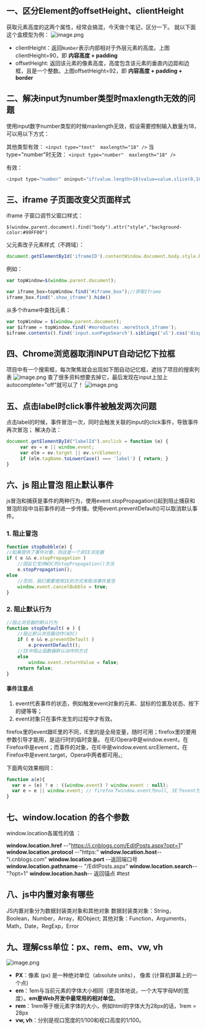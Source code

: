 ## 一、区分Element的offsetHeight、clientHeight

获取元素高度的这两个属性，经常会搞混，今天做个笔记，区分一下。
就以下面这个盒模型为例：
![image.png](https://upload-images.jianshu.io/upload_images/18030682-3a634641b05079d9.png?imageMogr2/auto-orient/strip%7CimageView2/2/w/1240)

- clientHeight：返回`Number`表示内部相对于外层元素的高度。上图clientHeight=90，即 **内容高度 + padding**
- offsetHeight: 返回该元素的像素高度，高度包含该元素的垂直内边距和边框，且是一个整数。上图offsetHeight=92，即 **内容高度 + padding + border**

## 二、解决input为number类型时maxlength无效的问题

使用input数字number类型的时候maxlength无效，假设需要控制输入数量为18，可以用以下方式：

其他类型有效：
`<input type="text"  maxlength="18" />`
当 type="number"时无效：
`<input type="number"  maxlength="18" />`

有效：
```javascript
<input type="number" oninput="if(value.length>18)value=value.slice(0,18)" />  
```

## 三、iframe 子页面改变父页面样式

iframe
子窗口调节父窗口样式：

`$(window.parent.document).find("body").attr("style","background-color:#99FF00")`

父元素改子元素样式（不跨域）：
```javascript
document.getElementById('iframeID').contentWindow.document.body.style.backgroundColor="#f00";
```
例如：
```javascript
var topWindow=$(window.parent.document);

var iframe_box=topWindow.find("#iframe_box");//获取Iframe
iframe_box.find(".show_iframe").hide()
```
从多个iframe中查找元素：
```javascript
var topWindow = $(window.parent.document);
var $iframe = topWindow.find('#moreQuotes .moreStock_iframe');         
$iframe.contents().find('input.sunPageSearch').siblings('ul').css('display', 'none');
```

## 四、Chrome浏览器取消INPUT自动记忆下拉框

项目中有一个搜索框，每次聚焦就会出现如下图自动记忆框，遮挡了项目的搜索列表
![image.png](https://upload-images.jianshu.io/upload_images/18030682-90ff40f172c9d520.png?imageMogr2/auto-orient/strip%7CimageView2/2/w/1240)
查了很多资料想要去掉它，最后发现在input上加上autocomplete="off"就可以了！
![image.png](https://upload-images.jianshu.io/upload_images/18030682-e24224a84182d464.png?imageMogr2/auto-orient/strip%7CimageView2/2/w/1240)

## 五、点击label时click事件被触发两次问题

点击label的时候，事件冒泡一次，同时会触发关联的input的click事件，导致事件再次冒泡；
解决办法：

```javascript
document.getElementById("labelId").onclick = function (e) {
     var ev = e || window.event;
     var elm = ev.target || ev.srcElement;
     if (elm.tagName.toLowerCase() === 'label') { return; }
}
```

## 六、js 阻止冒泡  阻止默认事件

js冒泡和捕获是事件的两种行为，使用event.stopPropagation()起到阻止捕获和冒泡阶段中当前事件的进一步传播。使用event.preventDefault()可以取消默认事件。

### 1. 阻止冒泡

```javascript
function stopBubble(e) { 
//如果提供了事件对象，则这是一个非IE浏览器 
if ( e && e.stopPropagation ) 
    //因此它支持W3C的stopPropagation()方法 
    e.stopPropagation(); 
else 
    //否则，我们需要使用IE的方式来取消事件冒泡 
    window.event.cancelBubble = true; 
}
```
### 2. 阻止默认行为

```javascript
//阻止浏览器的默认行为 
function stopDefault( e ) { 
    //阻止默认浏览器动作(W3C) 
    if ( e && e.preventDefault ) 
        e.preventDefault(); 
    //IE中阻止函数器默认动作的方式 
    else 
        window.event.returnValue = false; 
    return false; 
}
```
#### 事件注意点

1.  event代表事件的状态，例如触发event对象的元素、鼠标的位置及状态、按下的键等等；
2.  event对象只在事件发生的过程中才有效。

firefox里的event跟IE里的不同，IE里的是全局变量，随时可用；firefox里的要用参数引导才能用，是运行时的临时变量。
在IE/Opera中是window.event，在Firefox中是event；而事件的对象，在IE中是window.event.srcElement，在Firefox中是event.target，Opera中两者都可用。[·](http://caibaojian.com/javascript-stoppropagation-preventdefault.html)

下面两句效果相同：
```javascript
function a(e){
  var e = (e) ? e : ((window.event) ? window.event : null); 
  var e = e || window.event; // firefox下window.event为null, IE下event为null
}
```

## 七、window.location 的各个参数

window.location各属性的值 ：

**window.location.href** --"https://i.cnblogs.com/EditPosts.aspx?opt=1" 
**window.location.protocol** --"https:" 
**window.location.host**-- "i.cnblogs.com" 
**window.location.port** --返回端口号 
**window.location.pathname**-- "/EditPosts.aspx" 
**window.location.search**--"?opt=1" 
**window.location.hash**-- 返回锚点 #test 

## 八、js中内置对象有哪些

JS内置对象分为数据封装类对象和其他对象 
数据封装类对象：String，Boolean，Number，Array，和Object; 
其他对象：Function，Arguments，Math，Date，RegExp，Error

## 九、理解css单位：px、rem、em、vw, vh

![image.png](https://upload-images.jianshu.io/upload_images/18030682-746976bb4de822d5.png?imageMogr2/auto-orient/strip%7CimageView2/2/w/1240)

* **PX**：像素 (px) 是一种绝对单位（absolute units）， 像素 (计算机屏幕上的一个点)
* **em**：1em与当前元素的字体大小相同（更具体地说，一个大写字母M的宽度）。**em是Web开发中最常用的相对单位**。
* **rem**：1rem等于根元素字体的大小，例如html的字体大为28px的话，1rem = 28px
* **vw, vh**：分别是视口宽度的1/100和视口高度的1/100。

